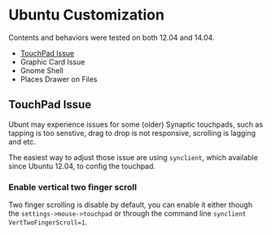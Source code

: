 Ubuntu Customization
====================
Contents and behaviors were tested on both 12.04 and 14.04.

* [TouchPad Issue](#touchpad-issue)
* Graphic Card Issue
* Gnome Shell
* Places Drawer on Files

## TouchPad Issue
Ubunt may experience issues for some (older) Synaptic touchpads, such as tapping is too senstive, drag to drop is not responsive, scrolling is lagging and etc.

The easiest way to adjust those issue are using `synclient`, which available since Ubuntu 12.04, to config the touchpad.

### Enable vertical two finger scroll
Two finger scrolling is disable by default, you can enable it either though the `settings->mouse->touchpad` or through the command line `synclient VertTwoFingerScroll=1`.

